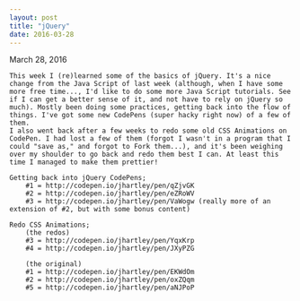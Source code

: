 ```yaml
---
layout: post
title: "jQuery"
date: 2016-03-28
---
```


March 28, 2016

	This week I (re)learned some of the basics of jQuery. It's a nice change from the Java Script of last week (although, when I have some more free time..., I'd like to do some more Java Script tutorials. See if I can get a better sense of it, and not have to rely on jQuery so much). Mostly been doing some practices, getting back into the flow of things. I've got some new CodePens (super hacky right now) of a few of them. 
	I also went back after a few weeks to redo some old CSS Animations on CodePen. I had lost a few of them (forgot I wasn't in a program that I could "save as," and forgot to Fork them...), and it's been weighing over my shoulder to go back and redo them best I can. At least this time I managed to make them prettier! 

	Getting back into jQuery CodePens;
		#1 = http://codepen.io/jhartley/pen/qZjvGK
		#2 = http://codepen.io/jhartley/pen/eZRoWV
		#3 = http://codepen.io/jhartley/pen/VaWogw (really more of an extension of #2, but with some bonus content)

	Redo CSS Animations;
		(the redos)
		#3 = http://codepen.io/jhartley/pen/YqxKrp
		#4 = http://codepen.io/jhartley/pen/JXyPZG

		(the original)
		#1 = http://codepen.io/jhartley/pen/EKWdOm
		#2 = http://codepen.io/jhartley/pen/oxZQqm
		#5 = http://codepen.io/jhartley/pen/aNJPoP
